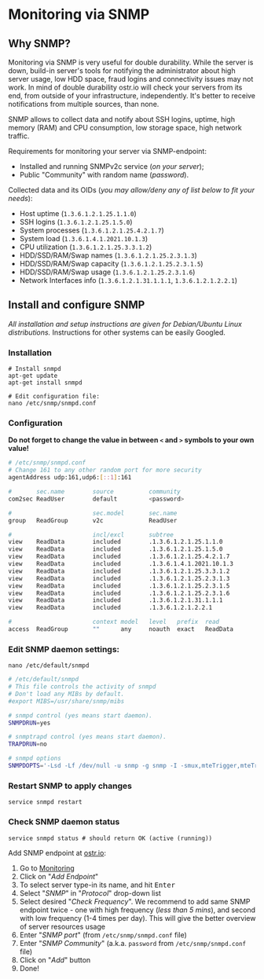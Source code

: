 Monitoring via SNMP
======

## Why SNMP?
Monitoring via SNMP is very useful for double durability. While the server is down, build-in server's tools for notifying the administrator about high server usage, low HDD space, fraud logins and connectivity issues may not work. In mind of double durability ostr.io will check your servers from its end, from outside of your infrastructure, independently. It's better to receive notifications from multiple sources, than none.

SNMP allows to collect data and notify about SSH logins, uptime, high memory (RAM) and CPU consumption, low storage space, high network traffic.

Requirements for monitoring your server via SNMP-endpoint:

 - Installed and running SNMPv2c service (*on your server*);
 - Public "Community" with random name (*password*).

Collected data and its OIDs (*you may allow/deny any of list below to fit your needs*):

 - Host uptime (`1.3.6.1.2.1.25.1.1.0`)
 - SSH logins (`1.3.6.1.2.1.25.1.5.0`)
 - System processes (`1.3.6.1.2.1.25.4.2.1.7`)
 - System load (`1.3.6.1.4.1.2021.10.1.3`)
 - CPU utilization (`1.3.6.1.2.1.25.3.3.1.2`)
 - HDD/SSD/RAM/Swap names (`1.3.6.1.2.1.25.2.3.1.3`)
 - HDD/SSD/RAM/Swap capacity (`1.3.6.1.2.1.25.2.3.1.5`)
 - HDD/SSD/RAM/Swap usage (`1.3.6.1.2.1.25.2.3.1.6`)
 - Network Interfaces info (`1.3.6.1.2.1.31.1.1.1`, `1.3.6.1.2.1.2.2.1`)

## Install and configure SNMP
*All installation and setup instructions are given for Debian/Ubuntu Linux distributions.* Instructions for other systems can be easily Googled.

### Installation
```shell
# Install snmpd
apt-get update
apt-get install snmpd

# Edit configuration file:
nano /etc/snmp/snmpd.conf
```

### Configuration
__Do not forget to change the value in between `<` and `>` symbols to your own value!__
```bash
# /etc/snmp/snmpd.conf
# Change 161 to any other random port for more security
agentAddress udp:161,udp6:[::1]:161

#       sec.name        source          community
com2sec ReadUser        default         <password>

#                       sec.model       sec.name
group   ReadGroup       v2c             ReadUser

#                       incl/excl       subtree
view    ReadData        included        .1.3.6.1.2.1.25.1.1.0
view    ReadData        included        .1.3.6.1.2.1.25.1.5.0
view    ReadData        included        .1.3.6.1.2.1.25.4.2.1.7
view    ReadData        included        .1.3.6.1.4.1.2021.10.1.3
view    ReadData        included        .1.3.6.1.2.1.25.3.3.1.2
view    ReadData        included        .1.3.6.1.2.1.25.2.3.1.3
view    ReadData        included        .1.3.6.1.2.1.25.2.3.1.5
view    ReadData        included        .1.3.6.1.2.1.25.2.3.1.6
view    ReadData        included        .1.3.6.1.2.1.31.1.1.1
view    ReadData        included        .1.3.6.1.2.1.2.2.1

#                       context model   level   prefix  read            write   notify
access  ReadGroup       ""      any     noauth  exact   ReadData        none    none
```

### Edit SNMP daemon settings:
```shell
nano /etc/default/snmpd
```

```bash
# /etc/default/snmpd
# This file controls the activity of snmpd
# Don't load any MIBs by default.
#export MIBS=/usr/share/snmp/mibs

# snmpd control (yes means start daemon).
SNMPDRUN=yes

# snmptrapd control (yes means start daemon).
TRAPDRUN=no

# snmpd options
SNMPDOPTS='-Lsd -Lf /dev/null -u snmp -g snmp -I -smux,mteTrigger,mteTriggerConf -p /run/snmpd.pid'
```

### Restart SNMP to apply changes
```shell
service snmpd restart
```

### Check SNMP daemon status
```shell
service snmpd status # should return OK (active (running))
```

Add SNMP endpoint at [ostr.io](https://ostr.io):
 1. Go to [Monitoring](https://ostr.io/service/monitoring)
 2. Click on "*Add Endpoint*"
 3. To select server type-in its name, and hit <kbd>Enter</kbd>
 4. Select "*SNMP*" in "*Protocol*" drop-down list
 5. Select desired "*Check Frequency*". We recommend to add same SNMP endpoint twice - one with high frequency (*less than 5 mins*), and second with low frequency (1-4 times per day). This will give the better overview of server resources usage
 6. Enter "*SNMP port*" (from `/etc/snmp/snmpd.conf` file)
 7. Enter "*SNMP Community*" (a.k.a. `password` from `/etc/snmp/snmpd.conf` file)
 8. Click on "*Add*" button
 9. Done!